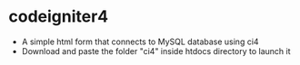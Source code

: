 # codeigniter4
* A simple html form that connects to MySQL database using ci4
* Download and paste the folder "ci4" inside htdocs directory to launch it

